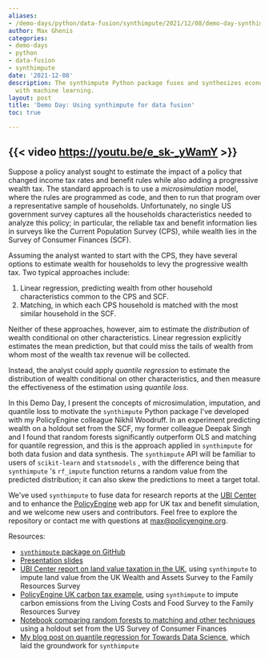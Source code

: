 ```yaml
---
aliases:
- /demo-days/python/data-fusion/synthimpute/2021/12/08/demo-day-synthimpute
author: Max Ghenis
categories:
- demo-days
- python
- data-fusion
- synthimpute
date: '2021-12-08'
description: The synthimpute Python package fuses and synthesizes economic datasets
  with machine learning.
layout: post
title: 'Demo Day: Using synthimpute for data fusion'
toc: true

---
```


{{< video https://youtu.be/e_sk-_yWamY >}}
---

Suppose a policy analyst sought to estimate the impact of a policy that changed income tax rates and benefit rules while also adding a progressive wealth tax.
The standard approach is to use a _microsimulation_ model, where the rules are programmed as code, and then to run that program over a representative sample of households.
Unfortunately, no single US government survey captures all the households characteristics needed to analyze this policy; in particular, the reliable tax and benefit information lies in surveys like the Current Population Survey (CPS), while wealth lies in the Survey of Consumer Finances (SCF).

Assuming the analyst wanted to start with the CPS, they have several options to estimate wealth for households to levy the progressive wealth tax.
Two typical approaches include:

1. Linear regression, predicting wealth from other household characteristics common to the CPS and SCF.
2. Matching, in which each CPS household is matched with the most similar household in the SCF.

Neither of these approaches, however, aim to estimate the _distribution_ of wealth conditional on other characteristics.
Linear regression explicitly estimates the mean prediction, but that could miss the tails of wealth from whom most of the wealth tax revenue will be collected.

Instead, the analyst could apply _quantile regression_ to estimate the distribution of wealth conditional on other characteristics, and then measure the effectiveness of the estimation using _quantile loss_.

In this Demo Day, I present the concepts of microsimulation, imputation, and quantile loss to motivate the `synthimpute` Python package I've developed with my PolicyEngine colleague Nikhil Woodruff.
In an experiment predicting wealth on a holdout set from the SCF, my former colleague Deepak Singh and I found that random forests significantly outperform OLS and matching for quantile regression, and this is the approach applied in `synthimpute` for both data fusion and data synthesis.
The `synthimpute` API will be familiar to users of `scikit-learn` and `statsmodels` , with the difference being that `synthimpute` 's `rf_impute` function returns a random value from the predicted distribution; it can also skew the predictions to meet a target total.

We've used `synthimpute` to fuse data for research reports at the [UBI Center](https://ubicenter.org) and to enhance the [PolicyEngine](https://policyengine.org) web app for UK tax and benefit simulation, and we welcome new users and contributors.
Feel free to explore the repository or contact me with questions at [max@policyengine.org](mailto:max@policyengine.org).

Resources:

* [`synthimpute` package on GitHub](https://github.com/PolicyEngine/synthimpute)
* [Presentation slides](https://docs.google.com/presentation/d/1Hw0zIkbnXZluW8ntjbw_NXryRvjVcg6DDp-btkXXV_o)
* [UBI Center report on land value taxation in the UK](https://www.ubicenter.org/uk-lvt), using `synthimpute` to impute land value from the UK Wealth and Assets Survey to the Family Resources Survey
* [PolicyEngine UK carbon tax example](http://policyengine.org/uk/population-impact?carbon_tax=100), using `synthimpute` to impute carbon emissions from the Living Costs and Food Survey to the Family Resources Survey
* [Notebook comparing random forests to matching and other techniques](https://colab.research.google.com/drive/1E8F7S1Uvfw_3PmpS226Sl1LWV5NBi0CE) using a holdout set from the US Survey of Consumer Finances
* [My blog post on quantile regression for Towards Data Science](https://towardsdatascience.com/quantile-regression-from-linear-models-to-trees-to-deep-learning-af3738b527c3), which laid the groundwork for `synthimpute`
